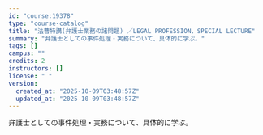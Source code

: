 ```yaml
---
id: "course:19378"
type: "course-catalog"
title: "法曹特講(弁護士業務の諸問題) ／LEGAL PROFESSION，SPECIAL LECTURE"
summary: "弁護士としての事件処理・実務について、具体的に学ぶ。"
tags: []
campus: ""
credits: 2
instructors: []
license: " "
version:
  created_at: "2025-10-09T03:48:57Z"
  updated_at: "2025-10-09T03:48:57Z"
---
```


弁護士としての事件処理・実務について、具体的に学ぶ。
